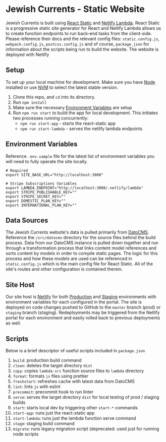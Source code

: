 # Jewish Currents - Static Website
Jewish Currents is built using [React Static](https://github.com/nozzle/react-static) and [Netlify Lambda](https://www.netlify.com/docs/functions/). React Static is a progressive static site generator for React and Netlify Lambda allows us to create function endpoints to run back-end tasks from the client-side. Please reference their docs and the relevant config files: `static.config.js`, `webpack.config.js`, `postcss.config.js`  and of course, `package.json` for information about the scripts being run to build the website. The website is deployed with Netlify

## Setup
To set up your local machine for development. Make sure you have [Node](https://nodejs.org/en/) installed or use [NVM](https://github.com/creationix/nvm) to select the latest stable version.

1. Clone this repo, and `cd` into its directory.
2. Run `npm install`
3. Make sure the necessary [Environment Variables](#environment-variables) are setup 
4. Run `npm run start` to build the app for local development. This initiates two processes running concurrently:
	* `npm run start-app` - starts the react-static app
	* `npm run start-lambda` - serves the netlify lambda endpoints

## Environment Variables
Reference `.env.sample` file for the latest list of environment variables you will need to fully operate the site locally. 
```
# Required
export SITE_BASE_URL="http://localhost:3000"

# Stripe Subscriptions Variables
export LAMBDA_ENDPOINT="http://localhost:3000/.netlify/lambda" 
export STRIPE_PUBLISHABLE_KEY=""
export STRIPE_SECRET_KEY=""
export DOMESTIC_PLAN_KEY=""
export INTERNATIONAL_PLAN_KEY=""
```

## Data Sources
The Jewish Currents website's data is pulled primarily from [DatoCMS](https://jewish-currents-1.admin.datocms.com/editor). Reference the `/src/datocms` directory for the source files behind the build process. Data from our DatoCMS instance is pulled down together and run through a transformation process that links content model references and sorts content by models in order to compile static pages. The logic for this process and how these models are used can be referenced in `static.config.js` which is the main config file for React Static. All of the site's routes and other configuration is contained therein. 

## Site Host
Our site host is [Netlify](http://netlify.com/) for both [Production](https://jewishcurrents.org) and [Staging](https://jewishcurrents-staging.netlify.com) environments with environment variables for each configured in the portal. The site is deployed on code changes pushed to GitHub to the `master` branch (prod) or `staging` branch (staging). Redeployments may be triggered from the Netlify portal for each environment and easily rolled back to previous deployments as well.

## Scripts
Below is a brief descriptor of useful scripts included in `package.json`
1. `build`: production build command
2. `clean`: deletes the target directory `dist`
3. `copy`: copies `lambda-src` function source files to `lambda` directory
4. `format`: formats `js` files using prettier
5. `freshstart`: refreshes cache with latest data from DatoCMS
6. `lint`: lints `js` with eslint 
7. `precommit`: precommit hook to run linter 
8. `serve`: serves the target directory `dist` for local testing of prod / staging builds
9. `start`: starts local dev by triggering other `start-*` commands
10. `start-app`: runs just the react-static app
11. `start-lambda`: runs just the lambda function serve command
12. `stage`: staging build command
13. `migrate`: runs legacy migration script (deprecated: used just for running node scripts
